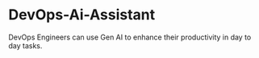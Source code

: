 # DevOps-Ai-Assistant
DevOps Engineers can use Gen AI to enhance their productivity in day to day tasks.
